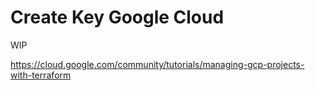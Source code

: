 # Create Key Google Cloud

WIP

https://cloud.google.com/community/tutorials/managing-gcp-projects-with-terraform
